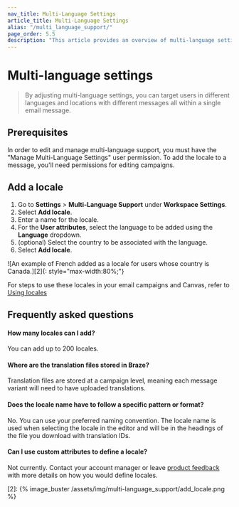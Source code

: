 ```yaml
---
nav_title: Multi-Language Settings
article_title: Multi-Language Settings
alias: "/multi_language_support/"
page_order: 5.5
description: "This article provides an overview of multi-language settings in the Braze dashboard and how to use locales in your messaging."
---
```


# Multi-language settings

> By adjusting multi-language settings, you can target users in different languages and locations with different messages all within a single email message.

## Prerequisites

In order to edit and manage multi-language support, you must have the "Manage Multi-Language Settings" user permission. To add the locale to a message, you'll need permissions for editing campaigns.

## Add a locale

1. Go to **Settings** > **Multi-Language Support** under **Workspace Settings**.
2. Select **Add locale**.
3. Enter a name for the locale.
4. For the **User attributes**, select the language to be added using the **Language** dropdown.
5. (optional) Select the country to be associated with the language.
6. Select **Add locale**. 

![An example of French added as a locale for users whose country is Canada.][2]{: style="max-width:80%;"}

For steps to use these locales in your email campaigns and Canvas, refer to [Using locales]({{site.baseurl}}/user_guide/message_building_by_channel/email/using_locales/)

## Frequently asked questions

#### How many locales can I add?
You can add up to 200 locales.

#### Where are the translation files stored in Braze?
Translation files are stored at a campaign level, meaning each message variant will need to have uploaded translations.

#### Does the locale name have to follow a specific pattern or format?
No. You can use your preferred naming convention. The locale name is used when selecting the locale in the editor and will be in the headings of the file you download with translation IDs.

#### Can I use custom attributes to define a locale?
Not currently. Contact your account manager or leave [product feedback]({{site.baseurl}}/user_guide/administrative/access_braze/portal/) with more details on how you would define locales.

[2]: {% image_buster /assets/img/multi-language_support/add_locale.png %}